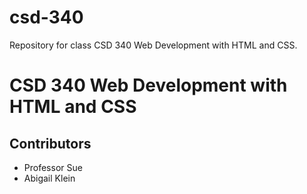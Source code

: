 # csd-340
Repository for class CSD 340 Web Development with HTML and CSS.

# CSD 340 Web Development with HTML and CSS
## Contributors
- Professor Sue
- Abigail Klein
